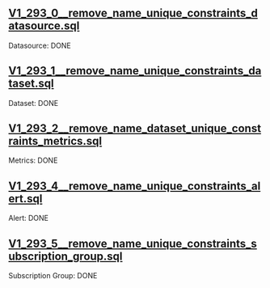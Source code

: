
## [V1_293_0__remove_name_unique_constraints_datasource.sql](V1_293_0__remove_name_unique_constraints_datasource.sql)
Datasource: DONE

## [V1_293_1__remove_name_unique_constraints_dataset.sql](V1_293_1__remove_name_unique_constraints_dataset.sql)
Dataset: DONE

## [V1_293_2__remove_name_dataset_unique_constraints_metrics.sql](V1_293_2__remove_name_dataset_unique_constraints_metrics.sql)
Metrics: DONE

## [V1_293_4__remove_name_unique_constraints_alert.sql](V1_293_4__remove_name_unique_constraints_alert.sql)
Alert: DONE

## [V1_293_5__remove_name_unique_constraints_subscription_group.sql](V1_293_5__remove_name_unique_constraints_subscription_group.sql)
Subscription Group: DONE
